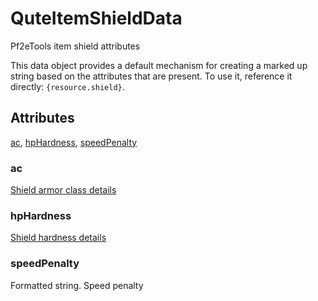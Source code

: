 # QuteItemShieldData

Pf2eTools item shield attributes

This data object provides a default mechanism for creating a marked up string based on the attributes that are present. To use it, reference it directly: `{resource.shield}`.

## Attributes

[ac](#ac), [hpHardness](#hphardness), [speedPenalty](#speedpenalty)


### ac

[Shield armor class details](../QuteDataArmorClass.md)

### hpHardness

[Shield hardness details](../QuteDataHpHardness.md)

### speedPenalty

Formatted string. Speed penalty
